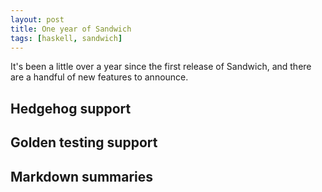 ```yaml
---
layout: post
title: One year of Sandwich
tags: [haskell, sandwich]
---
```


It's been a little over a year since the first release of Sandwich, and there are a handful of new features to announce.

## Hedgehog support

## Golden testing support

## Markdown summaries
